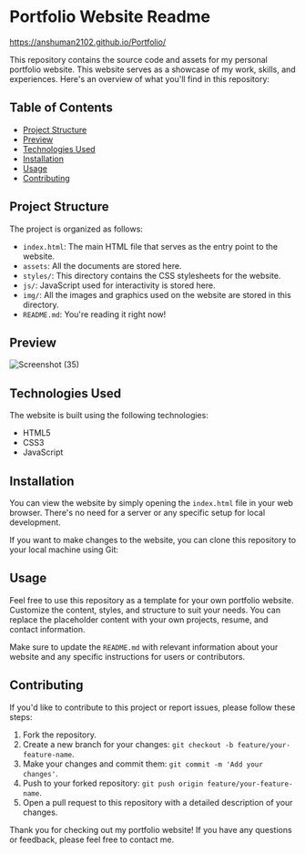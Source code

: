 # Portfolio Website Readme
https://anshuman2102.github.io/Portfolio/

This repository contains the source code and assets for my personal portfolio website. This website serves as a showcase of my work, skills, and experiences. Here's an overview of what you'll find in this repository:

## Table of Contents

- [Project Structure](#project-structure)
- [Preview](#preview)
- [Technologies Used](#technologies-used)
- [Installation](#installation)
- [Usage](#usage)
- [Contributing](#contributing)

## Project Structure

The project is organized as follows:

- `index.html`: The main HTML file that serves as the entry point to the website.
- `assets`: All the documents are stored here.
- `styles/`: This directory contains the CSS stylesheets for the website.
- `js/`: JavaScript used for interactivity is stored here.
- `img/`: All the images and graphics used on the website are stored in this directory.
- `README.md`: You're reading it right now!

## Preview
![Screenshot (35)](https://github.com/Anshuman2102/Portfolio/assets/86787631/4ff44455-fa1a-4605-8038-69bf711a3113)


## Technologies Used

The website is built using the following technologies:

- HTML5
- CSS3
- JavaScript 

## Installation

You can view the website by simply opening the `index.html` file in your web browser. There's no need for a server or any specific setup for local development.

If you want to make changes to the website, you can clone this repository to your local machine using Git:


## Usage

Feel free to use this repository as a template for your own portfolio website. Customize the content, styles, and structure to suit your needs. You can replace the placeholder content with your own projects, resume, and contact information.

Make sure to update the `README.md` with relevant information about your website and any specific instructions for users or contributors.

## Contributing

If you'd like to contribute to this project or report issues, please follow these steps:

1. Fork the repository.
2. Create a new branch for your changes: `git checkout -b feature/your-feature-name`.
3. Make your changes and commit them: `git commit -m 'Add your changes'`.
4. Push to your forked repository: `git push origin feature/your-feature-name`.
5. Open a pull request to this repository with a detailed description of your changes.


Thank you for checking out my portfolio website! If you have any questions or feedback, please feel free to contact me.
